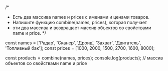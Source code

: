 /*
* Есть два массива names и prices с именами и ценами товаров.
* Напишите функцию combine(names, prices), которая получает 
* эти два массива и возвращает массив объектов со свойствами name и price. 
*/

const names = ['Радар', 'Сканер', 'Дроид', 'Захват', 'Двигатель', 'Топливный бак'];
const prices = [1000, 2000, 1500, 2700, 1600, 8000];

const products = combine(names, prices);
console.log(products); // массив объектов со свойствами name и price